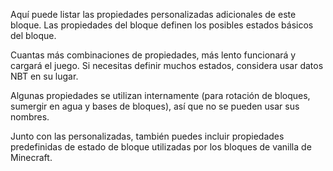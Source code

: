 Aquí puede listar las propiedades personalizadas adicionales de este bloque.
Las propiedades del bloque definen los posibles estados básicos del bloque.

Cuantas más combinaciones de propiedades, más lento funcionará y cargará el juego.
Si necesitas definir muchos estados, considera usar datos NBT en su lugar.

Algunas propiedades se utilizan internamente (para rotación de bloques, sumergir en agua y bases de bloques),
así que no se pueden usar sus nombres.

Junto con las personalizadas, también puedes incluir propiedades predefinidas de estado de bloque utilizadas por los bloques de vanilla de Minecraft.
